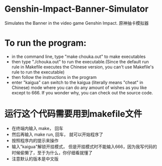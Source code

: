 # Genshin-Impact-Banner-Simulator
Simulates the Banner in the video game Genshin Impact. 原神抽卡模拟器

# To run the program:
  - in the command line, type "make chouka.out" to make executables
  - then type "./chouka.out" to run the executable.(Since the default run rule in Makefile executes the Chinese version, you can't use Makefile's rule to run the executable)
  - then follow the instructions in the program
  - enter "kaigua" can switch to the kaigua (literally means "cheat" in Chinese) mode where you can do any amount of wishes as you like except to 666. If you wonder why, you can check out the source code.

# 运行这个代码需要用到makefile文件
  - 在终端内输入 make， 回车
  - 然后再输入 make run, 回车， 就可以开始程序了
  - 按照程序内的提示来操作
  - 输入"kaigua"解锁开挂模式， 但是开挂模式时不能输入666，因为我写代码的时候偷懒了，至于为什么，你仔细看就懂了
  - 注意默认的版本是中文版
 
